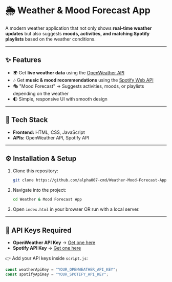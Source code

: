 
# 🌦️ Weather & Mood Forecast App
A modern weather application that not only shows **real-time weather updates** but also suggests **moods, activities, and matching Spotify playlists** based on the weather conditions.  

---

## ✨ Features
- 🌍 Get **live weather data** using the [OpenWeather API](https://openweathermap.org/api)  
- 🎶 Get **music & mood recommendations** using the [Spotify Web API](https://developer.spotify.com/documentation/web-api)  
- 🎭 "Mood Forecast" → Suggests activities, moods, or playlists depending on the weather  
- 🌓 Simple, responsive UI with smooth design  

---

## 🚀 Tech Stack
- **Frontend:** HTML, CSS, JavaScript  
- **APIs:** OpenWeather API, Spotify API  
---

## ⚙️ Installation & Setup
1. Clone this repository:
   ```bash
   git clone https://github.com/alpha007-cmd/Weather-Mood-Forecast-App


2. Navigate into the project:

   ```bash
   cd Weather & Mood Forecast App
   ```
3. Open `index.html` in your browser OR run with a local server.

---

## 🔑 API Keys Required

* **OpenWeather API Key** → [Get one here](https://openweathermap.org/appid)
* **Spotify API Key** → [Get one here](https://developer.spotify.com/dashboard/)

👉 Add your API keys inside `script.js`:

```js
const weatherApiKey = "YOUR_OPENWEATHER_API_KEY";
const spotifyApiKey = "YOUR_SPOTIFY_API_KEY";
```


